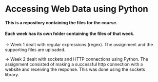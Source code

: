 # Accessing Web Data using Python

#### This is a repository containing the files for the course.

#### Each week has its own folder containing the files of that week.

-> Week 1 dealt with regular expressions (regex). The assignment and the supporting files are uploaded.

-> Week 2 dealt with sockets and HTTP connections using Python. The assignment consisted of making a successful http connection with a website and receiving the response. This was done using the sockets library.
